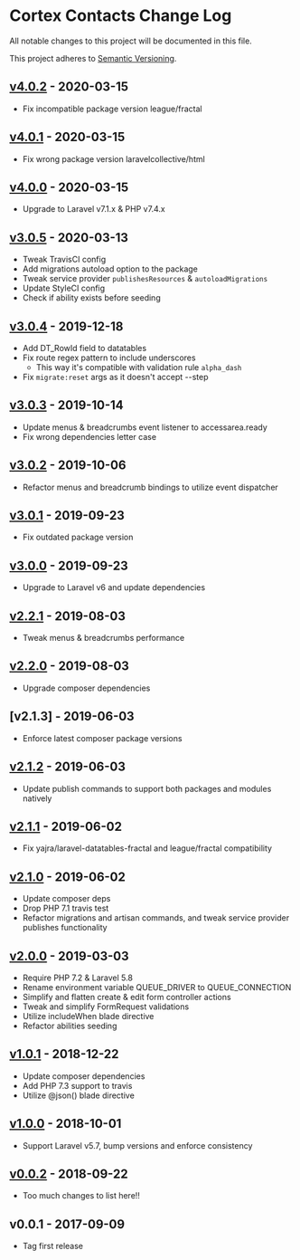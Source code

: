 # Cortex Contacts Change Log

All notable changes to this project will be documented in this file.

This project adheres to [Semantic Versioning](CONTRIBUTING.md).


## [v4.0.2] - 2020-03-15
- Fix incompatible package version league/fractal

## [v4.0.1] - 2020-03-15
- Fix wrong package version laravelcollective/html

## [v4.0.0] - 2020-03-15
- Upgrade to Laravel v7.1.x & PHP v7.4.x

## [v3.0.5] - 2020-03-13
- Tweak TravisCI config
- Add migrations autoload option to the package
- Tweak service provider `publishesResources` & `autoloadMigrations`
- Update StyleCI config
- Check if ability exists before seeding

## [v3.0.4] - 2019-12-18
- Add DT_RowId field to datatables
- Fix route regex pattern to include underscores
  - This way it's compatible with validation rule `alpha_dash`
- Fix `migrate:reset` args as it doesn't accept --step

## [v3.0.3] - 2019-10-14
- Update menus & breadcrumbs event listener to accessarea.ready
- Fix wrong dependencies letter case

## [v3.0.2] - 2019-10-06
- Refactor menus and breadcrumb bindings to utilize event dispatcher

## [v3.0.1] - 2019-09-23
- Fix outdated package version

## [v3.0.0] - 2019-09-23
- Upgrade to Laravel v6 and update dependencies

## [v2.2.1] - 2019-08-03
- Tweak menus & breadcrumbs performance

## [v2.2.0] - 2019-08-03
- Upgrade composer dependencies

## [v2.1.3] - 2019-06-03
- Enforce latest composer package versions

## [v2.1.2] - 2019-06-03
- Update publish commands to support both packages and modules natively

## [v2.1.1] - 2019-06-02
- Fix yajra/laravel-datatables-fractal and league/fractal compatibility

## [v2.1.0] - 2019-06-02
- Update composer deps
- Drop PHP 7.1 travis test
- Refactor migrations and artisan commands, and tweak service provider publishes functionality

## [v2.0.0] - 2019-03-03
- Require PHP 7.2 & Laravel 5.8
- Rename environment variable QUEUE_DRIVER to QUEUE_CONNECTION
- Simplify and flatten create & edit form controller actions
- Tweak and simplify FormRequest validations
- Utilize includeWhen blade directive
- Refactor abilities seeding

## [v1.0.1] - 2018-12-22
- Update composer dependencies
- Add PHP 7.3 support to travis
- Utilize @json() blade directive

## [v1.0.0] - 2018-10-01
- Support Laravel v5.7, bump versions and enforce consistency

## [v0.0.2] - 2018-09-22
- Too much changes to list here!!

## v0.0.1 - 2017-09-09
- Tag first release

[v4.0.2]: https://github.com/rinvex/cortex-contacts/compare/v4.0.1...v4.0.2
[v4.0.1]: https://github.com/rinvex/cortex-contacts/compare/v4.0.0...v4.0.1
[v4.0.0]: https://github.com/rinvex/cortex-contacts/compare/v3.0.5...v4.0.0
[v3.0.5]: https://github.com/rinvex/cortex-contacts/compare/v3.0.4...v3.0.5
[v3.0.4]: https://github.com/rinvex/cortex-contacts/compare/v3.0.3...v3.0.4
[v3.0.3]: https://github.com/rinvex/cortex-contacts/compare/v3.0.2...v3.0.3
[v3.0.2]: https://github.com/rinvex/cortex-contacts/compare/v3.0.1...v3.0.2
[v3.0.1]: https://github.com/rinvex/cortex-contacts/compare/v3.0.0...v3.0.1
[v3.0.0]: https://github.com/rinvex/cortex-contacts/compare/v2.2.1...v3.0.0
[v2.2.1]: https://github.com/rinvex/cortex-contacts/compare/v2.2.0...v2.2.1
[v2.2.0]: https://github.com/rinvex/cortex-contacts/compare/v2.1.2...v2.2.0
[v2.1.2]: https://github.com/rinvex/cortex-contacts/compare/v2.1.1...v2.1.2
[v2.1.1]: https://github.com/rinvex/cortex-contacts/compare/v2.1.0...v2.1.1
[v2.1.0]: https://github.com/rinvex/cortex-contacts/compare/v2.0.0...v2.1.0
[v2.0.0]: https://github.com/rinvex/cortex-contacts/compare/v1.0.1...v2.0.0
[v1.0.1]: https://github.com/rinvex/cortex-contacts/compare/v1.0.0...v1.0.1
[v1.0.0]: https://github.com/rinvex/cortex-contacts/compare/v0.0.2...v1.0.0
[v0.0.2]: https://github.com/rinvex/cortex-contacts/compare/v0.0.1...v0.0.2
